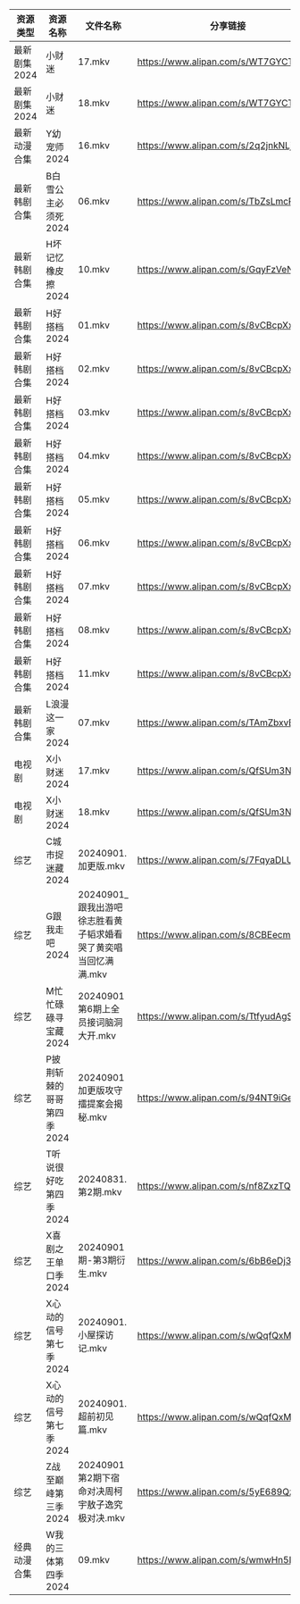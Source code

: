 | 资源类型     | 资源名称            | 文件名称                                   | 分享链接                                 | 更新时间                |
| -------- | --------------- | -------------------------------------- | ------------------------------------ | ------------------- |
| 最新剧集2024 | 小财迷             | 17.mkv                                 | https://www.alipan.com/s/WT7GYCT6ddM | 2024-09-01 14:11:03 |
| 最新剧集2024 | 小财迷             | 18.mkv                                 | https://www.alipan.com/s/WT7GYCT6ddM | 2024-09-01 14:11:02 |
| 最新动漫合集   | Y幼宠师2024        | 16.mkv                                 | https://www.alipan.com/s/2q2jnkNLjYE | 2024-09-01 12:10:08 |
| 最新韩剧合集   | B白雪公主必须死2024    | 06.mkv                                 | https://www.alipan.com/s/TbZsLmcPGSo | 2024-09-01 00:05:22 |
| 最新韩剧合集   | H坏记忆橡皮擦2024     | 10.mkv                                 | https://www.alipan.com/s/GqyFzVeNETy | 2024-09-01 12:05:45 |
| 最新韩剧合集   | H好搭档2024        | 01.mkv                                 | https://www.alipan.com/s/8vCBcpXxGp9 | 2024-09-01 00:05:51 |
| 最新韩剧合集   | H好搭档2024        | 02.mkv                                 | https://www.alipan.com/s/8vCBcpXxGp9 | 2024-09-01 00:05:50 |
| 最新韩剧合集   | H好搭档2024        | 03.mkv                                 | https://www.alipan.com/s/8vCBcpXxGp9 | 2024-09-01 00:05:50 |
| 最新韩剧合集   | H好搭档2024        | 04.mkv                                 | https://www.alipan.com/s/8vCBcpXxGp9 | 2024-09-01 00:05:50 |
| 最新韩剧合集   | H好搭档2024        | 05.mkv                                 | https://www.alipan.com/s/8vCBcpXxGp9 | 2024-09-01 00:05:49 |
| 最新韩剧合集   | H好搭档2024        | 06.mkv                                 | https://www.alipan.com/s/8vCBcpXxGp9 | 2024-09-01 00:05:49 |
| 最新韩剧合集   | H好搭档2024        | 07.mkv                                 | https://www.alipan.com/s/8vCBcpXxGp9 | 2024-09-01 00:05:49 |
| 最新韩剧合集   | H好搭档2024        | 08.mkv                                 | https://www.alipan.com/s/8vCBcpXxGp9 | 2024-09-01 00:05:48 |
| 最新韩剧合集   | H好搭档2024        | 11.mkv                                 | https://www.alipan.com/s/8vCBcpXxGp9 | 2024-09-01 00:05:48 |
| 最新韩剧合集   | L浪漫这一家2024      | 07.mkv                                 | https://www.alipan.com/s/TAmZbxvBoBi | 2024-09-01 00:06:14 |
| 电视剧      | X小财迷2024        | 17.mkv                                 | https://www.alipan.com/s/QfSUm3N2tfB | 2024-09-01 14:06:54 |
| 电视剧      | X小财迷2024        | 18.mkv                                 | https://www.alipan.com/s/QfSUm3N2tfB | 2024-09-01 14:06:54 |
| 综艺       | C城市捉迷藏2024      | 20240901.加更版.mkv                       | https://www.alipan.com/s/7FqyaDLUvoi | 2024-09-01 14:07:57 |
| 综艺       | G跟我走吧2024       | 20240901_跟我出游吧徐志胜看黄子韬求婚看哭了黄奕唱当回忆满满.mkv | https://www.alipan.com/s/8CBEecm773h | 2024-09-01 14:08:06 |
| 综艺       | M忙忙碌碌寻宝藏2024    | 20240901第6期上全员接词脑洞大开.mkv               | https://www.alipan.com/s/TtfyudAgS8v | 2024-09-01 14:08:31 |
| 综艺       | P披荆斩棘的哥哥第四季2024 | 20240901加更版攻守擂提案会揭秘.mkv                | https://www.alipan.com/s/94NT9iGe94e | 2024-09-01 14:08:54 |
| 综艺       | T听说很好吃第四季2024   | 20240831.第2期.mkv                       | https://www.alipan.com/s/nf8ZxzTQNmB | 2024-09-01 00:08:58 |
| 综艺       | X喜剧之王单口季2024    | 20240901期-第3期衍生.mkv                    | https://www.alipan.com/s/6bB6eDj37Y6 | 2024-09-01 14:09:46 |
| 综艺       | X心动的信号第七季2024   | 20240901.小屋探访记.mkv                     | https://www.alipan.com/s/wQqfQxMS8Sx | 2024-09-01 14:09:52 |
| 综艺       | X心动的信号第七季2024   | 20240901.超前初见篇.mkv                     | https://www.alipan.com/s/wQqfQxMS8Sx | 2024-09-01 14:09:52 |
| 综艺       | Z战至巅峰第三季2024    | 20240901第2期下宿命对决周柯宇敖子逸究极对决.mkv         | https://www.alipan.com/s/5yE689QzaiL | 2024-09-01 14:10:05 |
| 经典动漫合集   | W我的三体第四季2024    | 09.mkv                                 | https://www.alipan.com/s/wmwHn5LgsFN | 2024-09-01 12:07:01 |
